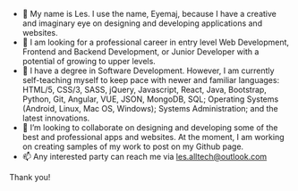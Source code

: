 - 👋 My name is Les. I use the name, Eyemaj, because I have a creative and imaginary eye on designing and developing applications and websites.
- 👀 I am looking for a professional career in entry level Web Development, Frontend and Backend Development, or Junior Developer with a potential of growing to upper levels.
- 🌱 I have a degree in Software Development. However, I am currently self-teaching myself to keep pace with newer and familiar languages: HTML/5, CSS/3, SASS, jQuery, Javascript, React, Java, Bootstrap, Python, Git, Angular, VUE, JSON, MongoDB, SQL; Operating Systems (Android, Linux, Mac OS, Windows); Systems Administration; and the latest innovations. 
- 💞️ I’m looking to collaborate on designing and developing some of the best and professional apps and websites. At the moment, I am working on creating samples of my work to post on my Github page.
- 📫 Any interested party can reach me via les.alltech@outlook.com

Thank you!

<!---
eyemaj/eyemaj is a ✨ special ✨ repository because its `README.md` (this file) appears on your GitHub profile.
You can click the Preview link to take a look at your changes.
--->
